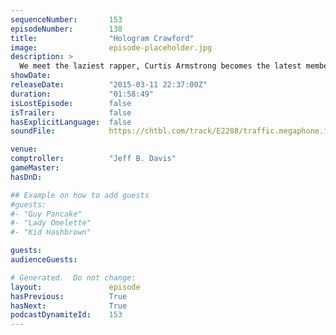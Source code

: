 ```yaml
---
sequenceNumber:       153
episodeNumber:        138
title:                "Hologram Crawford"
image:                episode-placeholder.jpg
description: >
  We meet the laziest rapper, Curtis Armstrong becomes the latest member of the Harmontown family and the plot in Shadowrun thickens.
showDate:             
releaseDate:          "2015-03-11 22:37:00Z"
duration:             "01:58:49"
isLostEpisode:        false
isTrailer:            false
hasExplicitLanguage:  false
soundFile:            https://chtbl.com/track/E2288/traffic.megaphone.fm/STA4180527222.mp3?updated=1562024746

venue:                
comptroller:          "Jeff B. Davis"
gameMaster:           
hasDnD:               

## Example on how to add guests
#guests:
#- "Guy Pancake"
#- "Lady Omelette"
#- "Kid Hashbrown"

guests:
audienceGuests:

# Generated.  Do not change:
layout:               episode
hasPrevious:          True
hasNext:              True
podcastDynamiteId:    153
---
```

